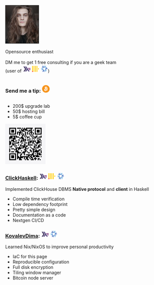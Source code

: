 <article>

<section class="bordered" style="flex-direction: row; justify-content: space-between;">

<img height="120px" width="105px" style="border: solid 1px;" src="./assets/avatar.jpg">

<p>
Opensource enthusiast<br>
<br>
DM me to get 1 free consulting if you are a geek team<br>
(user of <img width="24" src="./icons/haskell.svg"> <img width="24" src="./icons/clickhouse.svg"> <img width="24" src="./icons/nix.svg">)
</p>

</section>



<section class="bordered" style="flex-direction: row; justify-content: space-between;">

<div style="display: flex; flex-direction: column;">

<h3> Send me a tip: <img width="24" src="./icons/bitcoin.svg"></h3>

- 200$ upgrade lab
- 50$ hosting bill
- 5$ coffee cup

</div>

<img style="image-rendering:-moz-crisp-edges; width:128px; height:128px;" src="./assets/btc.jpg">

</section>

</article>



<article class="projects">

<section class="bordered">

### [ClickHaskell](https://github.com/GetShopTV/ClickHaskell): <img width="24" src="./icons/haskell.svg"> <img width="24" src="./icons/clickhouse.svg"> <img width="24" src="./icons/nix.svg">

Implemented ClickHouse DBMS **Native protocol** and **client** in Haskell

- Compile time verification
- Low dependency footprint
- Pretty simple design
- Documentation as a code
- Nextgen CI/CD
</section>


<section class="bordered">

### [KovalevDima](https://github.com/KovalevDima/KovalevDima): <img width="24" src="./icons/haskell.svg"> <img width="24" src="./icons/nix.svg">
Learned Nix/NixOS to improve personal productivity

- IaC for this page
- Reproducible configuration
- Full disk encryption
- Tiling window manager
- Bitcoin node server
</section>

</article>



<!--
<article class="projects">

<section class="bordered">

### Optimization #1



</section>

</article>
-->
